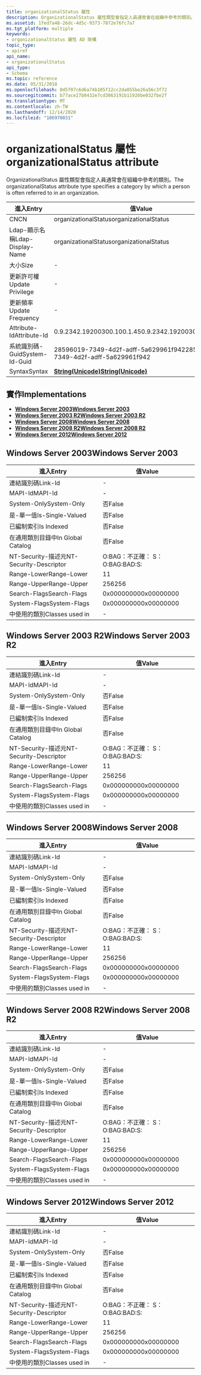 ```yaml
---
title: organizationalStatus 屬性
description: OrganizationalStatus 屬性類型會指定人員通常會在組織中參考的類別。
ms.assetid: 1fed7a48-26dc-4d5c-9373-7872e76fc7a7
ms.tgt_platform: multiple
keywords:
- organizationalStatus 屬性 AD 架構
topic_type:
- apiref
api_name:
- organizationalStatus
api_type:
- Schema
ms.topic: reference
ms.date: 05/31/2018
ms.openlocfilehash: 0d5f07c6d6a74b105f12cc2da055be26a56c3f72
ms.sourcegitcommit: b77ace27b0432e7cd3863191b11926be032fbe2f
ms.translationtype: MT
ms.contentlocale: zh-TW
ms.lasthandoff: 12/14/2020
ms.locfileid: "106970031"
---
```

# <a name="organizationalstatus-attribute"></a><span data-ttu-id="ece16-104">organizationalStatus 屬性</span><span class="sxs-lookup"><span data-stu-id="ece16-104">organizationalStatus attribute</span></span>

<span data-ttu-id="ece16-105">OrganizationalStatus 屬性類型會指定人員通常會在組織中參考的類別。</span><span class="sxs-lookup"><span data-stu-id="ece16-105">The organizationalStatus attribute type specifies a category by which a person is often referred to in an organization.</span></span>



| <span data-ttu-id="ece16-106">進入</span><span class="sxs-lookup"><span data-stu-id="ece16-106">Entry</span></span> | <span data-ttu-id="ece16-107">值</span><span class="sxs-lookup"><span data-stu-id="ece16-107">Value</span></span> |
|-------------------|---------------------------------------------|
| <span data-ttu-id="ece16-108">CN</span><span class="sxs-lookup"><span data-stu-id="ece16-108">CN</span></span>                | <span data-ttu-id="ece16-109">organizationalStatus</span><span class="sxs-lookup"><span data-stu-id="ece16-109">organizationalStatus</span></span>                        |
| <span data-ttu-id="ece16-110">Ldap-顯示名稱</span><span class="sxs-lookup"><span data-stu-id="ece16-110">Ldap-Display-Name</span></span> | <span data-ttu-id="ece16-111">organizationalStatus</span><span class="sxs-lookup"><span data-stu-id="ece16-111">organizationalStatus</span></span>                        |
| <span data-ttu-id="ece16-112">大小</span><span class="sxs-lookup"><span data-stu-id="ece16-112">Size</span></span>              | \-                                          |
| <span data-ttu-id="ece16-113">更新許可權</span><span class="sxs-lookup"><span data-stu-id="ece16-113">Update Privilege</span></span>  | \-                                          |
| <span data-ttu-id="ece16-114">更新頻率</span><span class="sxs-lookup"><span data-stu-id="ece16-114">Update Frequency</span></span>  | \-                                          |
| <span data-ttu-id="ece16-115">Attribute-Id</span><span class="sxs-lookup"><span data-stu-id="ece16-115">Attribute-Id</span></span>      | <span data-ttu-id="ece16-116">0.9.2342.19200300.100.1.45</span><span class="sxs-lookup"><span data-stu-id="ece16-116">0.9.2342.19200300.100.1.45</span></span>                  |
| <span data-ttu-id="ece16-117">系統識別碼-Guid</span><span class="sxs-lookup"><span data-stu-id="ece16-117">System-Id-Guid</span></span>    | <span data-ttu-id="ece16-118">28596019-7349-4d2f-adff-5a629961f942</span><span class="sxs-lookup"><span data-stu-id="ece16-118">28596019-7349-4d2f-adff-5a629961f942</span></span>        |
| <span data-ttu-id="ece16-119">Syntax</span><span class="sxs-lookup"><span data-stu-id="ece16-119">Syntax</span></span>            | [<span data-ttu-id="ece16-120">**String(Unicode)**</span><span class="sxs-lookup"><span data-stu-id="ece16-120">**String(Unicode)**</span></span>](s-string-unicode.md) |



## <a name="implementations"></a><span data-ttu-id="ece16-121">實作</span><span class="sxs-lookup"><span data-stu-id="ece16-121">Implementations</span></span>

-   [<span data-ttu-id="ece16-122">**Windows Server 2003**</span><span class="sxs-lookup"><span data-stu-id="ece16-122">**Windows Server 2003**</span></span>](#windows-server-2003)
-   [<span data-ttu-id="ece16-123">**Windows Server 2003 R2**</span><span class="sxs-lookup"><span data-stu-id="ece16-123">**Windows Server 2003 R2**</span></span>](#windows-server-2003-r2)
-   [<span data-ttu-id="ece16-124">**Windows Server 2008**</span><span class="sxs-lookup"><span data-stu-id="ece16-124">**Windows Server 2008**</span></span>](#windows-server-2008)
-   [<span data-ttu-id="ece16-125">**Windows Server 2008 R2**</span><span class="sxs-lookup"><span data-stu-id="ece16-125">**Windows Server 2008 R2**</span></span>](#windows-server-2008-r2)
-   [<span data-ttu-id="ece16-126">**Windows Server 2012**</span><span class="sxs-lookup"><span data-stu-id="ece16-126">**Windows Server 2012**</span></span>](#windows-server-2012)

## <a name="windows-server-2003"></a><span data-ttu-id="ece16-127">Windows Server 2003</span><span class="sxs-lookup"><span data-stu-id="ece16-127">Windows Server 2003</span></span>



| <span data-ttu-id="ece16-128">進入</span><span class="sxs-lookup"><span data-stu-id="ece16-128">Entry</span></span> | <span data-ttu-id="ece16-129">值</span><span class="sxs-lookup"><span data-stu-id="ece16-129">Value</span></span> |
|------------------------|--------------|
| <span data-ttu-id="ece16-130">連結識別碼</span><span class="sxs-lookup"><span data-stu-id="ece16-130">Link-Id</span></span>                | \-           |
| <span data-ttu-id="ece16-131">MAPI-Id</span><span class="sxs-lookup"><span data-stu-id="ece16-131">MAPI-Id</span></span>                | \-           |
| <span data-ttu-id="ece16-132">System-Only</span><span class="sxs-lookup"><span data-stu-id="ece16-132">System-Only</span></span>            | <span data-ttu-id="ece16-133">否</span><span class="sxs-lookup"><span data-stu-id="ece16-133">False</span></span>        |
| <span data-ttu-id="ece16-134">是-單一值</span><span class="sxs-lookup"><span data-stu-id="ece16-134">Is-Single-Valued</span></span>       | <span data-ttu-id="ece16-135">否</span><span class="sxs-lookup"><span data-stu-id="ece16-135">False</span></span>        |
| <span data-ttu-id="ece16-136">已編制索引</span><span class="sxs-lookup"><span data-stu-id="ece16-136">Is Indexed</span></span>             | <span data-ttu-id="ece16-137">否</span><span class="sxs-lookup"><span data-stu-id="ece16-137">False</span></span>        |
| <span data-ttu-id="ece16-138">在通用類別目錄中</span><span class="sxs-lookup"><span data-stu-id="ece16-138">In Global Catalog</span></span>      | <span data-ttu-id="ece16-139">否</span><span class="sxs-lookup"><span data-stu-id="ece16-139">False</span></span>        |
| <span data-ttu-id="ece16-140">NT-Security-描述元</span><span class="sxs-lookup"><span data-stu-id="ece16-140">NT-Security-Descriptor</span></span> | <span data-ttu-id="ece16-141">O:BAG：不正確： S：</span><span class="sxs-lookup"><span data-stu-id="ece16-141">O:BAG:BAD:S:</span></span> |
| <span data-ttu-id="ece16-142">Range-Lower</span><span class="sxs-lookup"><span data-stu-id="ece16-142">Range-Lower</span></span>            | <span data-ttu-id="ece16-143">1</span><span class="sxs-lookup"><span data-stu-id="ece16-143">1</span></span>            |
| <span data-ttu-id="ece16-144">Range-Upper</span><span class="sxs-lookup"><span data-stu-id="ece16-144">Range-Upper</span></span>            | <span data-ttu-id="ece16-145">256</span><span class="sxs-lookup"><span data-stu-id="ece16-145">256</span></span>          |
| <span data-ttu-id="ece16-146">Search-Flags</span><span class="sxs-lookup"><span data-stu-id="ece16-146">Search-Flags</span></span>           | <span data-ttu-id="ece16-147">0x00000000</span><span class="sxs-lookup"><span data-stu-id="ece16-147">0x00000000</span></span>   |
| <span data-ttu-id="ece16-148">System-Flags</span><span class="sxs-lookup"><span data-stu-id="ece16-148">System-Flags</span></span>           | <span data-ttu-id="ece16-149">0x00000000</span><span class="sxs-lookup"><span data-stu-id="ece16-149">0x00000000</span></span>   |
| <span data-ttu-id="ece16-150">中使用的類別</span><span class="sxs-lookup"><span data-stu-id="ece16-150">Classes used in</span></span>        | \-           |



## <a name="windows-server-2003-r2"></a><span data-ttu-id="ece16-151">Windows Server 2003 R2</span><span class="sxs-lookup"><span data-stu-id="ece16-151">Windows Server 2003 R2</span></span>



| <span data-ttu-id="ece16-152">進入</span><span class="sxs-lookup"><span data-stu-id="ece16-152">Entry</span></span> | <span data-ttu-id="ece16-153">值</span><span class="sxs-lookup"><span data-stu-id="ece16-153">Value</span></span> |
|------------------------|--------------|
| <span data-ttu-id="ece16-154">連結識別碼</span><span class="sxs-lookup"><span data-stu-id="ece16-154">Link-Id</span></span>                | \-           |
| <span data-ttu-id="ece16-155">MAPI-Id</span><span class="sxs-lookup"><span data-stu-id="ece16-155">MAPI-Id</span></span>                | \-           |
| <span data-ttu-id="ece16-156">System-Only</span><span class="sxs-lookup"><span data-stu-id="ece16-156">System-Only</span></span>            | <span data-ttu-id="ece16-157">否</span><span class="sxs-lookup"><span data-stu-id="ece16-157">False</span></span>        |
| <span data-ttu-id="ece16-158">是-單一值</span><span class="sxs-lookup"><span data-stu-id="ece16-158">Is-Single-Valued</span></span>       | <span data-ttu-id="ece16-159">否</span><span class="sxs-lookup"><span data-stu-id="ece16-159">False</span></span>        |
| <span data-ttu-id="ece16-160">已編制索引</span><span class="sxs-lookup"><span data-stu-id="ece16-160">Is Indexed</span></span>             | <span data-ttu-id="ece16-161">否</span><span class="sxs-lookup"><span data-stu-id="ece16-161">False</span></span>        |
| <span data-ttu-id="ece16-162">在通用類別目錄中</span><span class="sxs-lookup"><span data-stu-id="ece16-162">In Global Catalog</span></span>      | <span data-ttu-id="ece16-163">否</span><span class="sxs-lookup"><span data-stu-id="ece16-163">False</span></span>        |
| <span data-ttu-id="ece16-164">NT-Security-描述元</span><span class="sxs-lookup"><span data-stu-id="ece16-164">NT-Security-Descriptor</span></span> | <span data-ttu-id="ece16-165">O:BAG：不正確： S：</span><span class="sxs-lookup"><span data-stu-id="ece16-165">O:BAG:BAD:S:</span></span> |
| <span data-ttu-id="ece16-166">Range-Lower</span><span class="sxs-lookup"><span data-stu-id="ece16-166">Range-Lower</span></span>            | <span data-ttu-id="ece16-167">1</span><span class="sxs-lookup"><span data-stu-id="ece16-167">1</span></span>            |
| <span data-ttu-id="ece16-168">Range-Upper</span><span class="sxs-lookup"><span data-stu-id="ece16-168">Range-Upper</span></span>            | <span data-ttu-id="ece16-169">256</span><span class="sxs-lookup"><span data-stu-id="ece16-169">256</span></span>          |
| <span data-ttu-id="ece16-170">Search-Flags</span><span class="sxs-lookup"><span data-stu-id="ece16-170">Search-Flags</span></span>           | <span data-ttu-id="ece16-171">0x00000000</span><span class="sxs-lookup"><span data-stu-id="ece16-171">0x00000000</span></span>   |
| <span data-ttu-id="ece16-172">System-Flags</span><span class="sxs-lookup"><span data-stu-id="ece16-172">System-Flags</span></span>           | <span data-ttu-id="ece16-173">0x00000000</span><span class="sxs-lookup"><span data-stu-id="ece16-173">0x00000000</span></span>   |
| <span data-ttu-id="ece16-174">中使用的類別</span><span class="sxs-lookup"><span data-stu-id="ece16-174">Classes used in</span></span>        | \-           |



## <a name="windows-server-2008"></a><span data-ttu-id="ece16-175">Windows Server 2008</span><span class="sxs-lookup"><span data-stu-id="ece16-175">Windows Server 2008</span></span>



| <span data-ttu-id="ece16-176">進入</span><span class="sxs-lookup"><span data-stu-id="ece16-176">Entry</span></span> | <span data-ttu-id="ece16-177">值</span><span class="sxs-lookup"><span data-stu-id="ece16-177">Value</span></span> |
|------------------------|--------------|
| <span data-ttu-id="ece16-178">連結識別碼</span><span class="sxs-lookup"><span data-stu-id="ece16-178">Link-Id</span></span>                | \-           |
| <span data-ttu-id="ece16-179">MAPI-Id</span><span class="sxs-lookup"><span data-stu-id="ece16-179">MAPI-Id</span></span>                | \-           |
| <span data-ttu-id="ece16-180">System-Only</span><span class="sxs-lookup"><span data-stu-id="ece16-180">System-Only</span></span>            | <span data-ttu-id="ece16-181">否</span><span class="sxs-lookup"><span data-stu-id="ece16-181">False</span></span>        |
| <span data-ttu-id="ece16-182">是-單一值</span><span class="sxs-lookup"><span data-stu-id="ece16-182">Is-Single-Valued</span></span>       | <span data-ttu-id="ece16-183">否</span><span class="sxs-lookup"><span data-stu-id="ece16-183">False</span></span>        |
| <span data-ttu-id="ece16-184">已編制索引</span><span class="sxs-lookup"><span data-stu-id="ece16-184">Is Indexed</span></span>             | <span data-ttu-id="ece16-185">否</span><span class="sxs-lookup"><span data-stu-id="ece16-185">False</span></span>        |
| <span data-ttu-id="ece16-186">在通用類別目錄中</span><span class="sxs-lookup"><span data-stu-id="ece16-186">In Global Catalog</span></span>      | <span data-ttu-id="ece16-187">否</span><span class="sxs-lookup"><span data-stu-id="ece16-187">False</span></span>        |
| <span data-ttu-id="ece16-188">NT-Security-描述元</span><span class="sxs-lookup"><span data-stu-id="ece16-188">NT-Security-Descriptor</span></span> | <span data-ttu-id="ece16-189">O:BAG：不正確： S：</span><span class="sxs-lookup"><span data-stu-id="ece16-189">O:BAG:BAD:S:</span></span> |
| <span data-ttu-id="ece16-190">Range-Lower</span><span class="sxs-lookup"><span data-stu-id="ece16-190">Range-Lower</span></span>            | <span data-ttu-id="ece16-191">1</span><span class="sxs-lookup"><span data-stu-id="ece16-191">1</span></span>            |
| <span data-ttu-id="ece16-192">Range-Upper</span><span class="sxs-lookup"><span data-stu-id="ece16-192">Range-Upper</span></span>            | <span data-ttu-id="ece16-193">256</span><span class="sxs-lookup"><span data-stu-id="ece16-193">256</span></span>          |
| <span data-ttu-id="ece16-194">Search-Flags</span><span class="sxs-lookup"><span data-stu-id="ece16-194">Search-Flags</span></span>           | <span data-ttu-id="ece16-195">0x00000000</span><span class="sxs-lookup"><span data-stu-id="ece16-195">0x00000000</span></span>   |
| <span data-ttu-id="ece16-196">System-Flags</span><span class="sxs-lookup"><span data-stu-id="ece16-196">System-Flags</span></span>           | <span data-ttu-id="ece16-197">0x00000000</span><span class="sxs-lookup"><span data-stu-id="ece16-197">0x00000000</span></span>   |
| <span data-ttu-id="ece16-198">中使用的類別</span><span class="sxs-lookup"><span data-stu-id="ece16-198">Classes used in</span></span>        | \-           |



## <a name="windows-server-2008-r2"></a><span data-ttu-id="ece16-199">Windows Server 2008 R2</span><span class="sxs-lookup"><span data-stu-id="ece16-199">Windows Server 2008 R2</span></span>



| <span data-ttu-id="ece16-200">進入</span><span class="sxs-lookup"><span data-stu-id="ece16-200">Entry</span></span> | <span data-ttu-id="ece16-201">值</span><span class="sxs-lookup"><span data-stu-id="ece16-201">Value</span></span> |
|------------------------|--------------|
| <span data-ttu-id="ece16-202">連結識別碼</span><span class="sxs-lookup"><span data-stu-id="ece16-202">Link-Id</span></span>                | \-           |
| <span data-ttu-id="ece16-203">MAPI-Id</span><span class="sxs-lookup"><span data-stu-id="ece16-203">MAPI-Id</span></span>                | \-           |
| <span data-ttu-id="ece16-204">System-Only</span><span class="sxs-lookup"><span data-stu-id="ece16-204">System-Only</span></span>            | <span data-ttu-id="ece16-205">否</span><span class="sxs-lookup"><span data-stu-id="ece16-205">False</span></span>        |
| <span data-ttu-id="ece16-206">是-單一值</span><span class="sxs-lookup"><span data-stu-id="ece16-206">Is-Single-Valued</span></span>       | <span data-ttu-id="ece16-207">否</span><span class="sxs-lookup"><span data-stu-id="ece16-207">False</span></span>        |
| <span data-ttu-id="ece16-208">已編制索引</span><span class="sxs-lookup"><span data-stu-id="ece16-208">Is Indexed</span></span>             | <span data-ttu-id="ece16-209">否</span><span class="sxs-lookup"><span data-stu-id="ece16-209">False</span></span>        |
| <span data-ttu-id="ece16-210">在通用類別目錄中</span><span class="sxs-lookup"><span data-stu-id="ece16-210">In Global Catalog</span></span>      | <span data-ttu-id="ece16-211">否</span><span class="sxs-lookup"><span data-stu-id="ece16-211">False</span></span>        |
| <span data-ttu-id="ece16-212">NT-Security-描述元</span><span class="sxs-lookup"><span data-stu-id="ece16-212">NT-Security-Descriptor</span></span> | <span data-ttu-id="ece16-213">O:BAG：不正確： S：</span><span class="sxs-lookup"><span data-stu-id="ece16-213">O:BAG:BAD:S:</span></span> |
| <span data-ttu-id="ece16-214">Range-Lower</span><span class="sxs-lookup"><span data-stu-id="ece16-214">Range-Lower</span></span>            | <span data-ttu-id="ece16-215">1</span><span class="sxs-lookup"><span data-stu-id="ece16-215">1</span></span>            |
| <span data-ttu-id="ece16-216">Range-Upper</span><span class="sxs-lookup"><span data-stu-id="ece16-216">Range-Upper</span></span>            | <span data-ttu-id="ece16-217">256</span><span class="sxs-lookup"><span data-stu-id="ece16-217">256</span></span>          |
| <span data-ttu-id="ece16-218">Search-Flags</span><span class="sxs-lookup"><span data-stu-id="ece16-218">Search-Flags</span></span>           | <span data-ttu-id="ece16-219">0x00000000</span><span class="sxs-lookup"><span data-stu-id="ece16-219">0x00000000</span></span>   |
| <span data-ttu-id="ece16-220">System-Flags</span><span class="sxs-lookup"><span data-stu-id="ece16-220">System-Flags</span></span>           | <span data-ttu-id="ece16-221">0x00000000</span><span class="sxs-lookup"><span data-stu-id="ece16-221">0x00000000</span></span>   |
| <span data-ttu-id="ece16-222">中使用的類別</span><span class="sxs-lookup"><span data-stu-id="ece16-222">Classes used in</span></span>        | \-           |



## <a name="windows-server-2012"></a><span data-ttu-id="ece16-223">Windows Server 2012</span><span class="sxs-lookup"><span data-stu-id="ece16-223">Windows Server 2012</span></span>



| <span data-ttu-id="ece16-224">進入</span><span class="sxs-lookup"><span data-stu-id="ece16-224">Entry</span></span> | <span data-ttu-id="ece16-225">值</span><span class="sxs-lookup"><span data-stu-id="ece16-225">Value</span></span> |
|------------------------|--------------|
| <span data-ttu-id="ece16-226">連結識別碼</span><span class="sxs-lookup"><span data-stu-id="ece16-226">Link-Id</span></span>                | \-           |
| <span data-ttu-id="ece16-227">MAPI-Id</span><span class="sxs-lookup"><span data-stu-id="ece16-227">MAPI-Id</span></span>                | \-           |
| <span data-ttu-id="ece16-228">System-Only</span><span class="sxs-lookup"><span data-stu-id="ece16-228">System-Only</span></span>            | <span data-ttu-id="ece16-229">否</span><span class="sxs-lookup"><span data-stu-id="ece16-229">False</span></span>        |
| <span data-ttu-id="ece16-230">是-單一值</span><span class="sxs-lookup"><span data-stu-id="ece16-230">Is-Single-Valued</span></span>       | <span data-ttu-id="ece16-231">否</span><span class="sxs-lookup"><span data-stu-id="ece16-231">False</span></span>        |
| <span data-ttu-id="ece16-232">已編制索引</span><span class="sxs-lookup"><span data-stu-id="ece16-232">Is Indexed</span></span>             | <span data-ttu-id="ece16-233">否</span><span class="sxs-lookup"><span data-stu-id="ece16-233">False</span></span>        |
| <span data-ttu-id="ece16-234">在通用類別目錄中</span><span class="sxs-lookup"><span data-stu-id="ece16-234">In Global Catalog</span></span>      | <span data-ttu-id="ece16-235">否</span><span class="sxs-lookup"><span data-stu-id="ece16-235">False</span></span>        |
| <span data-ttu-id="ece16-236">NT-Security-描述元</span><span class="sxs-lookup"><span data-stu-id="ece16-236">NT-Security-Descriptor</span></span> | <span data-ttu-id="ece16-237">O:BAG：不正確： S：</span><span class="sxs-lookup"><span data-stu-id="ece16-237">O:BAG:BAD:S:</span></span> |
| <span data-ttu-id="ece16-238">Range-Lower</span><span class="sxs-lookup"><span data-stu-id="ece16-238">Range-Lower</span></span>            | <span data-ttu-id="ece16-239">1</span><span class="sxs-lookup"><span data-stu-id="ece16-239">1</span></span>            |
| <span data-ttu-id="ece16-240">Range-Upper</span><span class="sxs-lookup"><span data-stu-id="ece16-240">Range-Upper</span></span>            | <span data-ttu-id="ece16-241">256</span><span class="sxs-lookup"><span data-stu-id="ece16-241">256</span></span>          |
| <span data-ttu-id="ece16-242">Search-Flags</span><span class="sxs-lookup"><span data-stu-id="ece16-242">Search-Flags</span></span>           | <span data-ttu-id="ece16-243">0x00000000</span><span class="sxs-lookup"><span data-stu-id="ece16-243">0x00000000</span></span>   |
| <span data-ttu-id="ece16-244">System-Flags</span><span class="sxs-lookup"><span data-stu-id="ece16-244">System-Flags</span></span>           | <span data-ttu-id="ece16-245">0x00000000</span><span class="sxs-lookup"><span data-stu-id="ece16-245">0x00000000</span></span>   |
| <span data-ttu-id="ece16-246">中使用的類別</span><span class="sxs-lookup"><span data-stu-id="ece16-246">Classes used in</span></span>        | \-           |



 

 




